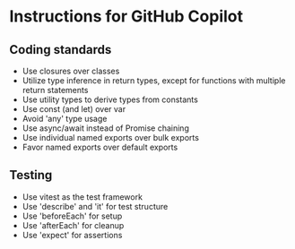 # Instructions for GitHub Copilot

## Coding standards

* Use closures over classes
* Utilize type inference in return types, except for functions with multiple return statements
* Use utility types to derive types from constants
* Use const (and let) over var
* Avoid 'any' type usage
* Use async/await instead of Promise chaining
* Use individual named exports over bulk exports
* Favor named exports over default exports

## Testing

* Use vitest as the test framework
* Use 'describe' and 'it' for test structure
* Use 'beforeEach' for setup
* Use 'afterEach' for cleanup
* Use 'expect' for assertions
